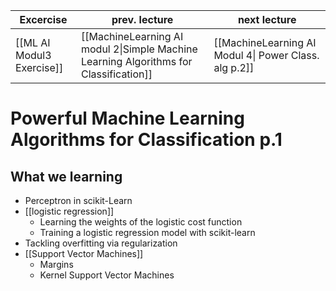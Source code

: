 
| Excercise                 | prev. lecture                                                                         | next lecture                                          |
| ------------------------- | ------------------------------------------------------------------------------------- | ----------------------------------------------------- |
| [[ML AI Modul3 Exercise]] | [[MachineLearning AI modul 2\|Simple Machine Learning Algorithms for Classification]] | [[MachineLearning AI Modul 4\| Power Class. alg p.2]] |
# Powerful Machine Learning Algorithms for Classification p.1
## What we learning
- Perceptron in scikit-Learn
- [[logistic regression]]
	- Learning the weights of the logistic cost function
	- Training a logistic regression model with scikit-learn
- Tackling overfitting via regularization
- [[Support Vector Machines]]
	- Margins
	- Kernel Support Vector Machines
